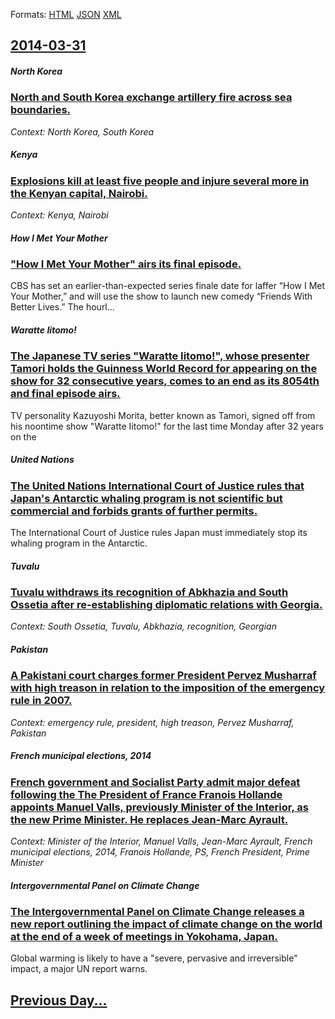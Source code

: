 
Formats: [HTML](2014/03/31/index.html)  [JSON](2014/03/31/index.json)  [XML](2014/03/31/index.xml)  

## [2014-03-31](/news/2014/03/31/index.md)

##### North Korea
### [North and South Korea exchange artillery fire across sea boundaries. ](/news/2014/03/31/north-and-south-korea-exchange-artillery-fire-across-sea-boundaries.md)
_Context: North Korea, South Korea_

##### Kenya
### [Explosions kill at least five people and injure several more in the Kenyan capital, Nairobi. ](/news/2014/03/31/explosions-kill-at-least-five-people-and-injure-several-more-in-the-kenyan-capital-nairobi.md)
_Context: Kenya, Nairobi_

##### How I Met Your Mother
### ["How I Met Your Mother" airs its final episode. ](/news/2014/03/31/how-i-met-your-mother-airs-its-final-episode.md)
CBS has set an earlier-than-expected series finale date for laffer &#8220;How I Met Your Mother,&#8221; and will use the show to launch new comedy &#8220;Friends With Better Lives.&#8221; The hourl…

##### Waratte Iitomo!
### [The Japanese TV series "Waratte Iitomo!", whose presenter Tamori holds the Guinness World Record for appearing on the show for 32 consecutive years, comes to an end as its 8054th and final episode airs. ](/news/2014/03/31/the-japanese-tv-series-waratte-iitomo-whose-presenter-tamori-holds-the-guinness-world-record-for-appearing-on-the-show-for-32-consecutiv.md)
TV personality Kazuyoshi Morita, better known as Tamori, signed off from his noontime show &quot;Waratte Iitomo!&quot; for the last time Monday after 32 years on the

##### United Nations
### [The United Nations International Court of Justice rules that Japan's Antarctic whaling program is not scientific but commercial and forbids grants of further permits. ](/news/2014/03/31/the-united-nations-international-court-of-justice-rules-that-japan-s-antarctic-whaling-program-is-not-scientific-but-commercial-and-forbids.md)
The International Court of Justice rules Japan must immediately stop its whaling program in the Antarctic.

##### Tuvalu
### [Tuvalu withdraws its recognition of Abkhazia and South Ossetia after re-establishing diplomatic relations with Georgia. ](/news/2014/03/31/tuvalu-withdraws-its-recognition-of-abkhazia-and-south-ossetia-after-re-establishing-diplomatic-relations-with-georgia.md)
_Context: South Ossetia, Tuvalu, Abkhazia, recognition,  Georgian_

##### Pakistan
### [A Pakistani court charges former President Pervez Musharraf with high treason in relation to the imposition of the emergency rule in 2007. ](/news/2014/03/31/a-pakistani-court-charges-former-president-pervez-musharraf-with-high-treason-in-relation-to-the-imposition-of-the-emergency-rule-in-2007.md)
_Context: emergency rule, president, high treason, Pervez Musharraf, Pakistan_

##### French municipal elections, 2014
### [French government and Socialist Party admit major defeat following the The President of France Franois Hollande appoints Manuel Valls, previously Minister of the Interior, as the new Prime Minister. He replaces Jean-Marc Ayrault. ](/news/2014/03/31/french-government-and-socialist-party-admit-major-defeat-following-the-the-president-of-france-francois-hollande-appoints-manuel-valls-prev.md)
_Context: Minister of the Interior, Manuel Valls, Jean-Marc Ayrault, French municipal elections, 2014, Franois Hollande, PS, French President, Prime Minister_

##### Intergovernmental Panel on Climate Change
### [The Intergovernmental Panel on Climate Change releases a new report outlining the impact of climate change on the world at the end of a week of meetings in Yokohama, Japan. ](/news/2014/03/31/the-intergovernmental-panel-on-climate-change-releases-a-new-report-outlining-the-impact-of-climate-change-on-the-world-at-the-end-of-a-week.md)
Global warming is likely to have a &quot;severe, pervasive and irreversible&quot; impact, a major UN report warns.

## [Previous Day...](/news/2014/03/30/index.md)

